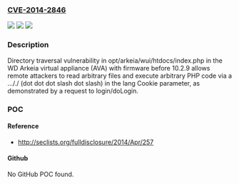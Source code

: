 ### [CVE-2014-2846](https://cve.mitre.org/cgi-bin/cvename.cgi?name=CVE-2014-2846)
![](https://img.shields.io/static/v1?label=Product&message=n%2Fa&color=blue)
![](https://img.shields.io/static/v1?label=Version&message=n%2Fa&color=blue)
![](https://img.shields.io/static/v1?label=Vulnerability&message=n%2Fa&color=brighgreen)

### Description

Directory traversal vulnerability in opt/arkeia/wui/htdocs/index.php in the WD Arkeia virtual appliance (AVA) with firmware before 10.2.9 allows remote attackers to read arbitrary files and execute arbitrary PHP code via a ..././ (dot dot dot slash dot slash) in the lang Cookie parameter, as demonstrated by a request to login/doLogin.

### POC

#### Reference
- http://seclists.org/fulldisclosure/2014/Apr/257

#### Github
No GitHub POC found.


